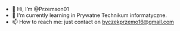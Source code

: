- 👋 Hi, I’m @Przemson01
- 🫡 I'm currently learning in Prywatne Technikum informatyczne.
- 📫 How to reach me: just contact on byczekprzemo16@gmail.com
